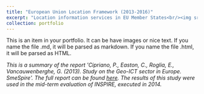 ```yaml
---
title: "European Union Location Framework (2013-2016)"
excerpt: "Location information services in EU Member States<br/><img src='/images/eulf.png'>"
collection: portfolio
---
```


This is an item in your portfolio. It can be have images or nice text. If you name the file .md, it will be parsed as markdown. If you name the file .html, it will be parsed as HTML. 

_This is a summary of the report 'Cipriano, P., Easton, C., Roglia, E., Vancauwenberghe, G. (2013). Study on the Geo-ICT sector in Europe. SmeSpire'. The full report can be found [here](http://www.smespire.eu/published-by-smespire-the-first-study-on-the-geo-ict-sector-in-europe). The results of this study were used in the mid-term evaluation of INSPIRE, executed in 2014._
